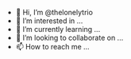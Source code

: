 - 👋 Hi, I’m @thelonelytrio
- 👀 I’m interested in ...
- 🌱 I’m currently learning ...
- 💞️ I’m looking to collaborate on ...
- 📫 How to reach me ...

<!---
thelonelytrio/thelonelytrio is a ✨ special ✨ repository because its `README.md` (this file) appears on your GitHub profile.
You can click the Preview link to take a look at your changes.
--->
